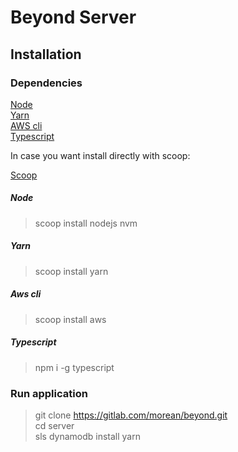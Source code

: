 # Beyond Server

## Installation

### Dependencies

[Node](https://nodejs.org)  
[Yarn](https://classic.yarnpkg.com/lang/en/)  
[AWS cli](https://aws.amazon.com/es/cli/)  
[Typescript](https://www.typescriptlang.org/)

In case you want install directly with scoop:

[Scoop](https://scoop.sh/)

##### Node

> scoop install nodejs nvm

##### Yarn

> scoop install yarn

##### Aws cli

> scoop install aws

##### Typescript

> npm i -g typescript

### Run application

> git clone https://gitlab.com/morean/beyond.git  
> cd server  
> sls dynamodb install
> yarn
